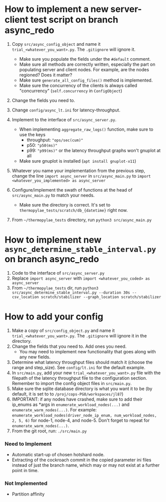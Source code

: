 # How to implement a new server-client test script on branch async_redo

1) Copy `src/async_config_object` and name it 
   `trial_<whatever_you_want>.py`. The `.gitignore` will
   ignore it. 
   - Make sure you populate the fields under the `#default`
    comment.
   - Make sure all methods are correctly written,
    especially the part on populating server and client nodes.
     For example, are the nodes regioned? Does it matter?
   - Make sure `generate_all_config_files()` method is implemented.
   - Make sure the concurrency of the clients is always called 
     "concurrency" (`self.concurrency` in `ConfigObject`)

2) Change the fields you need to.

3) Change `config/async_lt.ini` for latency-throughput.

4) Implement to the interface of `src/async_server.py`.
    - When implementing `aggregate_raw_logs()` function,
    make sure to use the keys
      - throughput: `"ops/sec(cum)"`
      - p50: `"p50(ms)"`
      - p99: `"p99(ms)"`
    or the latency throughput graphs won't gnuplot at all
   - Make sure gnuplot is installed (`apt install gnuplot-x11`)

5) Whatever you name your implementation from the previous
step, change the line `import async_server` in `src/async_main.py`
   to `import <whatever_you_implemented> as async_server`
    
6) Configure/implement the swath of functions at the
head of `src/async_main.py` to match your needs.
   - Make sure the directory is correct. It's set to 
    `thermopylae_tests/scratch/db_{datetime}` right now.
     
7) From `~/thermopylae_tests` directory, run `python3 src/async_main.py`
   
# How to implement new `async_determine_stable_interval.py` on branch async_redo
1) Code to the interface of `src/async_server.py`
2) Replace `import async_server` with `import <whatever_you_coded> as async_server`
3) From `~/thermopylae_tests` dir, run `python3 src/async_determine_stable_interval.py
   --duration 30s --csv_location scratch/stabilizer --graph_location scratch/stabilizer`
   
# How to add your config
1) Make a copy of `src/config_object.py` and name it `trial_<whatever_you_want>.py`.
The `.gitignore` will ignore it in the directory. 
2) Change the fields that you need to. Add ones you need.
    - You may need to implement new functionality that goes along with any new
    fields.
3) Determine what latency throughput files should match it (choose the range and
step_size). See `config/lt.ini` for the default example.
4) In `src/main.py`, add your new `trial_<whatever_you_want>.py` file with the
filepath of the latency throughput file to the configuration section. Remember to
import the config object files in `src/main.py`.
5) Make sure the sqlite database directory is what you want it to be (by default, 
it is set to to `/proj/cops-PG0/workspaces/jl87`)
6) IMPORTANT: if any nodes have crashed, make sure to add their ip_enums as *args
   in `enumerate_workload_nodes(...)` and `enumerate_warm_nodes(...)`. For example:
   `enumerate_workload_nodes(driver_node_ip_enum, num_workload_nodes, 2, 5, 6)`
   for node-1, node-4, and node-5.
   Don't forget to repeat for `enumerate_warm_nodes(...)`.
7) From the git root, run: `./src/main.py`

### Need to Implement
- Automatic start-up of chosen hotshard node.
- Extracting of the cockroach commit in the copied parameter ini files instead of
just the branch name, which may or may not exist at a further point in time.

### Not Implemented
- Partition affinity
